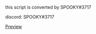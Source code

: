 this script is converted by SPOOKY#3717

discord: SPOOKY#3717

[Preview](https://youtu.be/KYPQX1nUFuE)

